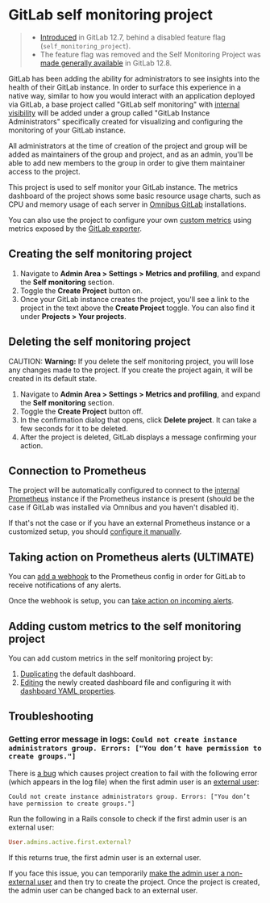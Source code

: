 # GitLab self monitoring project

> - [Introduced](https://gitlab.com/gitlab-org/gitlab/-/issues/32351) in GitLab 12.7, behind a disabled feature flag (`self_monitoring_project`).
> - The feature flag was removed and the Self Monitoring Project was [made generally available](https://gitlab.com/gitlab-org/gitlab/-/issues/198511) in GitLab 12.8.

GitLab has been adding the ability for administrators to see insights into the health of
their GitLab instance. In order to surface this experience in a native way, similar to how
you would interact with an application deployed via GitLab, a base project called
"GitLab self monitoring" with
[internal visibility](../../../public_access/public_access.md#internal-projects) will be
added under a group called "GitLab Instance Administrators" specifically created for
visualizing and configuring the monitoring of your GitLab instance.

All administrators at the time of creation of the project and group will be added
as maintainers of the group and project, and as an admin, you'll be able to add new
members to the group in order to give them maintainer access to the project.

This project is used to self monitor your GitLab instance. The metrics dashboard
of the project shows some basic resource usage charts, such as CPU and memory usage
of each server in [Omnibus GitLab](https://docs.gitlab.com/omnibus/) installations.

You can also use the project to configure your own
[custom metrics](../../../user/project/integrations/prometheus.md#adding-custom-metrics) using
metrics exposed by the [GitLab exporter](../prometheus/gitlab_metrics.md#metrics-available).

## Creating the self monitoring project

1. Navigate to **Admin Area > Settings > Metrics and profiling**, and expand the **Self monitoring** section.
1. Toggle the **Create Project** button on.
1. Once your GitLab instance creates the project, you'll see a link to the project in the text above the **Create Project** toggle. You can also find it under **Projects > Your projects**.

## Deleting the self monitoring project

CAUTION: **Warning:**
If you delete the self monitoring project, you will lose any changes made to the
project. If you create the project again, it will be created in its default state.

1. Navigate to **Admin Area > Settings > Metrics and profiling**, and expand the **Self monitoring** section.
1. Toggle the **Create Project** button off.
1. In the confirmation dialog that opens, click **Delete project**.
   It can take a few seconds for it to be deleted.
1. After the project is deleted, GitLab displays a message confirming your action.

## Connection to Prometheus

The project will be automatically configured to connect to the
[internal Prometheus](../prometheus/index.md) instance if the Prometheus
instance is present (should be the case if GitLab was installed via Omnibus
and you haven't disabled it).

If that's not the case or if you have an external Prometheus instance or a customized setup,
you should
[configure it manually](../../../user/project/integrations/prometheus.md#manual-configuration-of-prometheus).

## Taking action on Prometheus alerts **(ULTIMATE)**

You can [add a webhook](../../../user/project/integrations/prometheus.md#external-prometheus-instances)
to the Prometheus config in order for GitLab to receive notifications of any alerts.

Once the webhook is setup, you can
[take action on incoming alerts](../../../user/project/integrations/prometheus.md#taking-action-on-incidents-ultimate).

## Adding custom metrics to the self monitoring project

You can add custom metrics in the self monitoring project by:

1. [Duplicating](../../../user/project/integrations/prometheus.md#duplicating-a-gitlab-defined-dashboard) the default dashboard.
1. [Editing](../../../user/project/integrations/prometheus.md#view-and-edit-the-source-file-of-a-custom-dashboard) the newly created dashboard file and configuring it with [dashboard YAML properties](../../../user/project/integrations/prometheus.md#dashboard-yaml-properties).

## Troubleshooting

### Getting error message in logs: `Could not create instance administrators group. Errors: ["You don’t have permission to create groups."]`

There is [a bug](https://gitlab.com/gitlab-org/gitlab/-/issues/208676) which causes
project creation to fail with the following error (which appears in the log file)
when the first admin user is an
[external user](../../../user/permissions.md#external-users-core-only):

```plaintext
Could not create instance administrators group. Errors: ["You don’t have permission to create groups."]
```

Run the following in a Rails console to check if the first admin user is an external user:

```ruby
User.admins.active.first.external?
```

If this returns true, the first admin user is an external user.

If you face this issue, you can temporarily
[make the admin user a non-external user](../../../user/permissions.md#external-users-core-only)
and then try to create the project.
Once the project is created, the admin user can be changed back to an external user.
